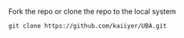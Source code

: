 Fork the repo or clone the repo to the local system
```
git clone https://github.com/kaiiyer/UBA.git
```

